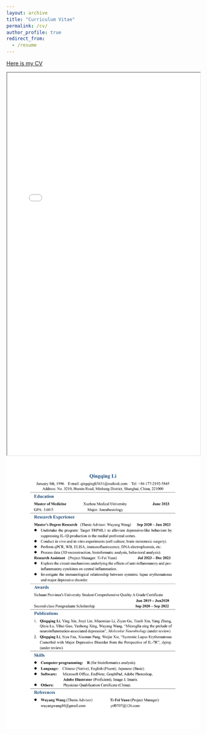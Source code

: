 ```yaml
---
layout: archive
title: "Curriculum Vitae"
permalink: /cv/
author_profile: true
redirect_from:
  - /resume
---
```

[Here is my CV](/files/resume.pdf) <br />


<iframe src="/files/resume.pdf" width="100%" height="1000px">
  <p>Sorry, your browser doesn't support embedded PDFs. You can <a href="your_pdf_file.pdf">download the PDF file</a> instead.</p>
</iframe>

<img src="/images/Curriculum Vitae.png" width="1000">


